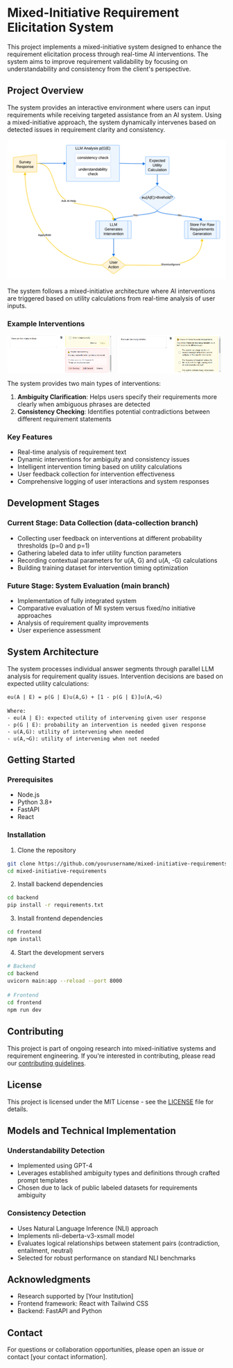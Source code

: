 # Mixed-Initiative Requirement Elicitation System

This project implements a mixed-initiative system designed to enhance the requirement elicitation process through real-time AI interventions. The system aims to improve requirement validability by focusing on understandability and consistency from the client's perspective.

## Project Overview

The system provides an interactive environment where users can input requirements while receiving targeted assistance from an AI system. Using a mixed-initiative approach, the system dynamically intervenes based on detected issues in requirement clarity and consistency.

![System Architecture](docs/figures/system_architecture.png)

The system follows a mixed-initiative architecture where AI interventions are triggered based on utility calculations from real-time analysis of user inputs.

### Example Interventions

<div style="display: flex; gap: 10px;">
    <img src="docs/figures/ambiguity_intervention.png" alt="Ambiguity intervention example" width="48%">
    <img src="docs/figures/consistency_intervention.png" alt="Consistency intervention example" width="48%">
</div>

The system provides two main types of interventions:
1. **Ambiguity Clarification**: Helps users specify their requirements more clearly when ambiguous phrases are detected
2. **Consistency Checking**: Identifies potential contradictions between different requirement statements

### Key Features

- Real-time analysis of requirement text
- Dynamic interventions for ambiguity and consistency issues
- Intelligent intervention timing based on utility calculations
- User feedback collection for intervention effectiveness
- Comprehensive logging of user interactions and system responses

## Development Stages

### Current Stage: Data Collection (data-collection branch)
- Collecting user feedback on interventions at different probability thresholds (p=0 and p=1)
- Gathering labeled data to infer utility function parameters
- Recording contextual parameters for u(A, G) and u(A, -G) calculations
- Building training dataset for intervention timing optimization

### Future Stage: System Evaluation (main branch)
- Implementation of fully integrated system
- Comparative evaluation of MI system versus fixed/no initiative approaches
- Analysis of requirement quality improvements
- User experience assessment

## System Architecture

The system processes individual answer segments through parallel LLM analysis for requirement quality issues. Intervention decisions are based on expected utility calculations:

```
eu(A | E) = p(G | E)u(A,G) + [1 - p(G | E)]u(A,¬G)

Where:
- eu(A | E): expected utility of intervening given user response
- p(G | E): probability an intervention is needed given response
- u(A,G): utility of intervening when needed
- u(A,¬G): utility of intervening when not needed
```

## Getting Started

### Prerequisites
- Node.js
- Python 3.8+
- FastAPI
- React

### Installation
1. Clone the repository
```bash
git clone https://github.com/yourusername/mixed-initiative-requirements.git
cd mixed-initiative-requirements
```

2. Install backend dependencies
```bash
cd backend
pip install -r requirements.txt
```

3. Install frontend dependencies
```bash
cd frontend
npm install
```

4. Start the development servers
```bash
# Backend
cd backend
uvicorn main:app --reload --port 8000

# Frontend
cd frontend
npm run dev
```

## Contributing

This project is part of ongoing research into mixed-initiative systems and requirement engineering. If you're interested in contributing, please read our [contributing guidelines](CONTRIBUTING.md).

## License

This project is licensed under the MIT License - see the [LICENSE](LICENSE) file for details.

## Models and Technical Implementation

### Understandability Detection
- Implemented using GPT-4
- Leverages established ambiguity types and definitions through crafted prompt templates
- Chosen due to lack of public labeled datasets for requirements ambiguity

### Consistency Detection
- Uses Natural Language Inference (NLI) approach
- Implements nli-deberta-v3-xsmall model
- Evaluates logical relationships between statement pairs (contradiction, entailment, neutral)
- Selected for robust performance on standard NLI benchmarks

## Acknowledgments

- Research supported by [Your Institution]
- Frontend framework: React with Tailwind CSS
- Backend: FastAPI and Python

## Contact

For questions or collaboration opportunities, please open an issue or contact [your contact information].
